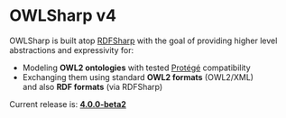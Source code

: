 # OWLSharp v4

OWLSharp is built atop <a href="https://github.com/mdesalvo/RDFSharp">RDFSharp</a> with the goal of providing higher level abstractions and expressivity for:
<ul>
  <li>Modeling <b>OWL2 ontologies</b> with tested <a href="https://protege.stanford.edu/">Protégé</a> compatibility</li>
  <li>Exchanging them using standard <b>OWL2 formats</b> (OWL2/XML)</li> and also <b>RDF formats</b> (via RDFSharp)
</ul>


Current release is: <a href="https://github.com/mdesalvo/OWLSharp/releases/tag/v4.0.0-beta2"><b>4.0.0-beta2</b></a>
